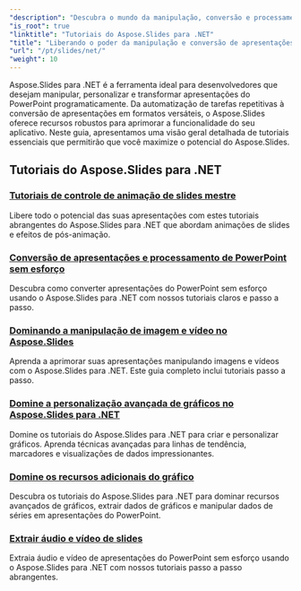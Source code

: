 ```yaml
---
"description": "Descubra o mundo da manipulação, conversão e processamento de apresentações em PowerPoint com os tutoriais do Aspose.Slides para .NET. Aprenda a criar, converter e aprimorar apresentações para obter resultados impactantes."
"is_root": true
"linktitle": "Tutoriais do Aspose.Slides para .NET"
"title": "Liberando o poder da manipulação e conversão de apresentações"
"url": "/pt/slides/net/"
"weight": 10
---
```


Aspose.Slides para .NET é a ferramenta ideal para desenvolvedores que desejam manipular, personalizar e transformar apresentações do PowerPoint programaticamente. Da automatização de tarefas repetitivas à conversão de apresentações em formatos versáteis, o Aspose.Slides oferece recursos robustos para aprimorar a funcionalidade do seu aplicativo. Neste guia, apresentamos uma visão geral detalhada de tutoriais essenciais que permitirão que você maximize o potencial do Aspose.Slides.

## Tutoriais do Aspose.Slides para .NET
### [Tutoriais de controle de animação de slides mestre](./master-slide-animation-control/)
Libere todo o potencial das suas apresentações com estes tutoriais abrangentes do Aspose.Slides para .NET que abordam animações de slides e efeitos de pós-animação.
### [Conversão de apresentações e processamento de PowerPoint sem esforço](./presentation-conversion-guide/)
Descubra como converter apresentações do PowerPoint sem esforço usando o Aspose.Slides para .NET com nossos tutoriais claros e passo a passo.
### [Dominando a manipulação de imagem e vídeo no Aspose.Slides](./mastering-image-and-video-manipulation/)
Aprenda a aprimorar suas apresentações manipulando imagens e vídeos com o Aspose.Slides para .NET. Este guia completo inclui tutoriais passo a passo.
### [Domine a personalização avançada de gráficos no Aspose.Slides para .NET](./master-advanced-chart-customization/)
Domine os tutoriais do Aspose.Slides para .NET para criar e personalizar gráficos. Aprenda técnicas avançadas para linhas de tendência, marcadores e visualizações de dados impressionantes.
### [Domine os recursos adicionais do gráfico](./master-additional-chart-features/)
Descubra os tutoriais do Aspose.Slides para .NET para dominar recursos avançados de gráficos, extrair dados de gráficos e manipular dados de séries em apresentações do PowerPoint.
### [Extrair áudio e vídeo de slides](./extract-audio-and-video/)
Extraia áudio e vídeo de apresentações do PowerPoint sem esforço usando o Aspose.Slides para .NET com nossos tutoriais passo a passo abrangentes.